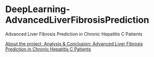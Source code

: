 # DeepLearning-AdvancedLiverFibrosisPrediction
Advanced Liver Fibrosis Prediction in Chronic Hepatitis C Patients

[About the project, Analysis & Conclusion: Advanced Liver Fibrosis Prediction in Chronic Hepatitis C Patients](./FinalProject-CS596-Research-Topics-in-Computer-Science-Report.pdf)
